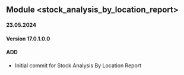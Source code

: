 ## Module <stock_analysis_by_location_report>

#### 23.05.2024
#### Version 17.0.1.0.0
#### ADD
- Initial commit for Stock Analysis By Location Report
